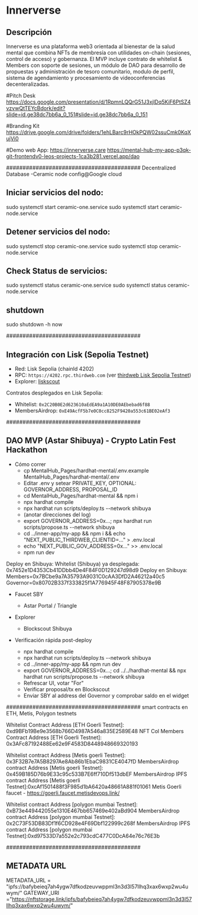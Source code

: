 ﻿# Innerverse
 
## Descripción
Innerverse es una plataforma web3 orientada al bienestar de la salud mental que combina NFTs de membresía con utilidades on-chain (sesiones, control de acceso) y gobernanza. El MVP incluye contrato de whitelist & Members con soporte de sesiones, un módulo de DAO para desarrollo de propuestas y administración de tesoro comunitario, modulo de perfil, sistema de agendamiento y procesamiento de videoconferencias decenteralizadas.

#Pitch Desk
https://docs.google.com/presentation/d/1RpmnLQQrG51J3xjlDq5KiF6PtSZ4vzvwQtTEYcBdork/edit?slide=id.ge38dc7bb6a_0_151#slide=id.ge38dc7bb6a_0_151

#Branding Kit
https://drive.google.com/drive/folders/1ehLBarc9rHOkPQW02ssuCmk0KqXujVi0

#Demo web App: 
https://innerverse.care
https://mental-hub-my-app-p3qk-git-frontendv0-leos-projects-1ca3b281.vercel.app/dao

#########################################
Decentralized Database -Ceramic node config@Google cloud 
## Iniciar servicios del nodo:
sudo systemctl start ceramic-one.service
sudo systemctl start ceramic-node.service

## Detener servicios del nodo:
sudo systemctl stop ceramic-one.service
sudo systemctl stop ceramic-node.service

## Check Status de servicios:
sudo systemctl status ceramic-one.service
sudo systemctl status ceramic-node.service

## shutdown
sudo shutdown -h now

#########################################
## Integración con Lisk (Sepolia Testnet)
- Red: Lisk Sepolia (chainId 4202)
- RPC: `https://4202.rpc.thirdweb.com` (ver [thirdweb Lisk Sepolia Testnet](https://thirdweb.com/lisk-sepolia-testnet))
- Explorer: [liskscout](https://sepolia-blockscout.lisk.com)

Contratos desplegados en Lisk Sepolia:
- Whitelist: `0x2C20B0E2d623610aEdEA9a1A10DE0AEbebad6f88`
- MembersAirdrop: `0xE49AcfF5b7e0C0cc8252F9420a553c61BE02eAf3`

#########################################
## DAO MVP (Astar Shibuya) - Crypto Latin Fest Hackathon

- Cómo correr
  - cp MentalHub_Pages/hardhat-mental/.env.example MentalHub_Pages/hardhat-mental/.env
  - Editar .env y setear PRIVATE_KEY, OPTIONAL: GOVERNOR_ADDRESS, PROPOSAL_ID
  - cd MentalHub_Pages/hardhat-mental && npm i
  - npx hardhat compile
  - npx hardhat run scripts/deploy.ts --network shibuya
  - (anotar direcciones del log)
  - export GOVERNOR_ADDRESS=0x...; npx hardhat run scripts/propose.ts --network shibuya
  - cd ../inner-app/my-app && npm i && echo "NEXT_PUBLIC_THIRDWEB_CLIENTID=..." > .env.local
  - echo "NEXT_PUBLIC_GOV_ADDRESS=0x..." >> .env.local
  - npm run dev


Deploy en Shibuya:
Whitelist (Shibuya) ya desplegada: 0x7452e1D4353Cb41DDbb4De4F84F0D129247d98d9
Deploy en Shibuya:
Members=0x7BCbe9a7A35793A9031C0cAA3DfD2A46212a40c5
Governor=0x80702B337f333825f1A776945F48F87905378e9B

- Faucet SBY
  - Astar Portal / Triangle

- Explorer
  - Blockscout Shibuya

- Verificación rápida post-deploy
  - npx hardhat compile
  - npx hardhat run scripts/deploy.ts --network shibuya
  - cd ../inner-app/my-app && npm run dev
  - export GOVERNOR_ADDRESS=0x...; cd ../../hardhat-mental && npx hardhat run scripts/propose.ts --network shibuya
  - Refrescar UI, votar "For"
  - Verificar proposal/tx en Blockscout
  - Enviar SBY al address del Governor y comprobar saldo en el widget


#########################################
smart contracts en ETH, Metis, Polygon testnets

Whitelist Contract Address [ETH Goerli Testnet]: 0xd9BFb19Be9e3568b766D4987A546a835E2589E48
NFT Col Members Contract Address [ETH Goerli Testnet]: 0x3AFc87192488Ee62e9F4583D8448948669320193

Whitelist contract Address [Metis goerli Testnet]: 0x3F32B7e7A5B8297Ae8Ab86b1EbaC9831CE4047fD
MembersAirdrop contract Address [Metis goerli Testnet]: 0x459B185D76b9E33c95c533B7E6ff710Df513dbEF
MembersAirdrop IPFS contract Address [Metis goerli Testnet]:0xcAf1501488f3F985d1bA6420a48661A881f01061
Metis Goerli faucet - https://goerli.faucet.metisdevops.link/


Whitelist contract Address [polygon mumbai Testnet]: 0xB73e449442055e1310E467bb657469e402aBd904
MembersAirdrop contract Address [polygon mumbai Testnet]: 0x2C73F53DB83Df1f6CD928e4F69Dbf122999c268f
MembersAirdrop IPFS contract Address [polygon mumbai Testnet]:0xd97533D7a552e2c793cdC477C0DcA64e76c76E3b

#########################################
## METADATA URL
METADATA_URL = "ipfs://bafybeieq7ah4ygw7dfkodzeuvwppml3n3d3l57llhq3xax6wxp2wu4uwym/"
GATEWAY_URI ="https://nftstorage.link/ipfs/bafybeieq7ah4ygw7dfkodzeuvwppml3n3d3l57llhq3xax6wxp2wu4uwym/"
